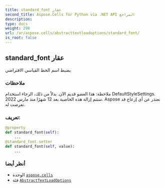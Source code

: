 ```yaml
---
title: standard_font عقار
second_title: Aspose.Cells for Python via .NET API المراجع
description:
type: docs
weight: 290
url: /ar/aspose.cells/abstracttextloadoptions/standard_font/
is_root: false
---
```

##  standard_font عقار

يضبط اسم الخط القياسي الافتراضي

###  ملاحظات

ملاحظة: هذا العضو قديم الآن. بدلاً من ذلك، الرجاء استخدام DefaultStyleSettings.
 ستتم إزالة هذه الخاصية بعد 12 شهرًا منذ مارس 2022.
Aspose نعتذر عن أي إزعاج قد تعرضت له.
###  تعريف:
```python
@property
def standard_font(self):
    ...
@standard_font.setter
def standard_font(self, value):
    ...
```

###  أنظر أيضا
* الوحدة [`aspose.cells`](../../)
* فئة [`AbstractTextLoadOptions`](/cells/python-net/ar/aspose.cells/abstracttextloadoptions)
